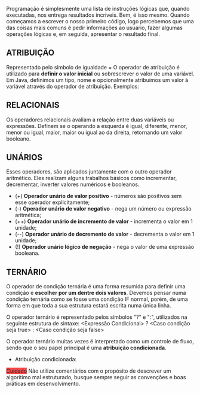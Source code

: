 Programação é simplesmente uma lista de instruções lógicas que, quando executadas, nos entrega resultados incríveis. Bem, é isso mesmo. Quando começamos a escrever o nosso primeiro código, logo percebemos que uma das coisas mais comuns é pedir informações ao usuário, fazer algumas operações lógicas e, em seguida, apresentar o resultado final.

## ATRIBUIÇÃO
Representado pelo símbolo de igualdade =
O operador de atribuição é utilizado para **definir o valor inicial** ou sobrescrever o valor de uma variável. Em Java, definimos um tipo, nome e opcionalmente atribuímos um valor à variável através do operador de atribuição. Exemplos:

## RELACIONAIS
Os operadores relacionais avaliam a relação entre duas variáveis ou expressões. Definem se o operando a esquerda é igual, diferente, menor, menor ou igual, maior, maior ou igual ao da direita, retornando um valor booleano.


## UNÁRIOS
Esses operadores, são aplicados juntamente com o outro operador aritmético. Eles realizam alguns trabalhos básicos como incrementar, decrementar, inverter valores numéricos e booleanos.
- (+) **Operador unário de valor positivo** - números são positivos sem esse operador explicitamente;
- (-)  **Operador unário de valor negativo** - nega um número ou expressão aritmética;
- (++) **Operador unário de incremento de valor** - incrementa o valor em 1 unidade;
- (--) **Operador unário de decremento de valor** - decrementa o valor em 1 unidade;
- (!) **Operador unário lógico de negação** - nega o valor de uma expressão booleana. 

## TERNÁRIO
O operador de condição ternária é uma forma resumida para definir uma condição e **escolher por um dentre dois valores**. Devemos pensar numa condição ternária como se fosse uma condição IF normal, porém, de uma forma em que toda a sua estrutura estará escrita numa única linha. 

O operador ternário é representado pelos símbolos "?" e ":", utilizados na seguinte estrutura de sintaxe:
<Expressão Condicional> ? <Caso condição seja true> : <Caso condição seja false>

O operador ternário muitas vezes é interpretado como um controle de fluxo, sendo que o seu papel principal é uma **atribuição condicionada**.
- Atribuição condicionada: 

<span style="background:#ff4d4f">Cuidado</span>
Não utilize comentários com o propósito de descrever um algorítimo mal estruturado, busque sempre seguir as convenções e boas práticas em desenvolvimento. 